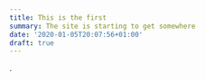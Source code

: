 ```yaml
---
title: This is the first
summary: The site is starting to get somewhere
date: '2020-01-05T20:07:56+01:00'
draft: true
---
```

.
